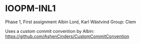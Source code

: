 # IOOPM-INL1

Phase 1, First assignment
Albin Lord, Karl Wästvind
Group: Clem

Uses a custom commit convention by Albin:
https://github.com/AshenCinders/CustomCommitConvention

